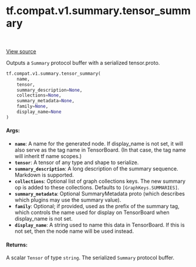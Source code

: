 <div itemscope itemtype="http://developers.google.com/ReferenceObject">
<meta itemprop="name" content="tf.compat.v1.summary.tensor_summary" />
<meta itemprop="path" content="Stable" />
</div>

# tf.compat.v1.summary.tensor_summary

<!-- Insert buttons -->

<table class="tfo-notebook-buttons tfo-api" align="left">
</table>

<a target="_blank" href="/code/stable/tensorflow/python/summary/summary.py">View source</a>



<!-- Start diff -->
Outputs a `Summary` protocol buffer with a serialized tensor.proto.

``` python
tf.compat.v1.summary.tensor_summary(
    name,
    tensor,
    summary_description=None,
    collections=None,
    summary_metadata=None,
    family=None,
    display_name=None
)
```



<!-- Placeholder for "Used in" -->


#### Args:


* <b>`name`</b>: A name for the generated node. If display_name is not set, it will
  also serve as the tag name in TensorBoard. (In that case, the tag
  name will inherit tf name scopes.)
* <b>`tensor`</b>: A tensor of any type and shape to serialize.
* <b>`summary_description`</b>: A long description of the summary sequence. Markdown
  is supported.
* <b>`collections`</b>: Optional list of graph collections keys. The new summary op is
  added to these collections. Defaults to `[GraphKeys.SUMMARIES]`.
* <b>`summary_metadata`</b>: Optional SummaryMetadata proto (which describes which
  plugins may use the summary value).
* <b>`family`</b>: Optional; if provided, used as the prefix of the summary tag,
  which controls the name used for display on TensorBoard when
  display_name is not set.
* <b>`display_name`</b>: A string used to name this data in TensorBoard. If this is
  not set, then the node name will be used instead.


#### Returns:

A scalar `Tensor` of type `string`. The serialized `Summary` protocol
buffer.
